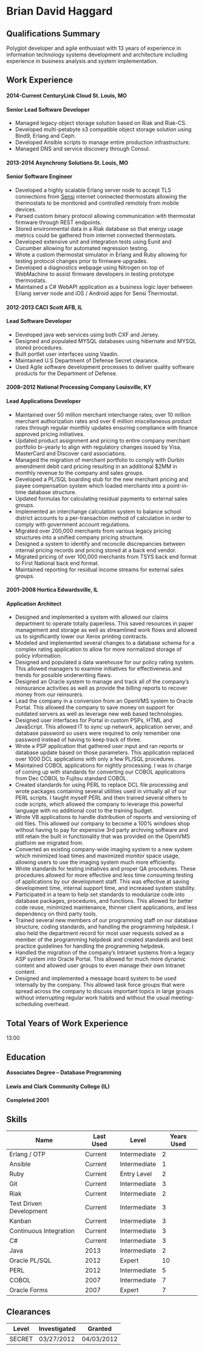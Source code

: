 # Brian David Haggard

## Qualifications Summary
Polyglot developer and agile enthusiast with 13 years of experience in information technology systems development and architecture including experience in business analysis and system implementation.

## Work Experience
#### 2014-Current CenturyLink Cloud St. Louis, MO
#### Senior Lead Software Developer

- Managed legacy object storage solution based on Riak and Riak-CS.
- Developed multi-petabyte s3 compatible object storage solution using Bind9, Erlang and Ceph.
- Developed Ansible scripts to manage entire production infrastructure.
- Managed DNS and service discovery through Consul.

#### 2013-2014 Asynchrony Solutions St. Louis, MO
#### Senior Software Engineer

- Developed a highly scalable Erlang server node to accept TLS connections from [Sensi](https://sensicomfort.com/) internet connected thermostats allowing the thermostats to be monitored and controlled remotely from mobile devices.
- Parsed custom binary protocol allowing communication with thermostat firmware through REST endpoints.
- Stored environmental data in a Riak database so that energy usage metrics could be gathered from internet connected thermostats.
- Developed extensive unit and integration tests using Eunit and Cucumber allowing for automated regression testing.
- Wrote a custom thermostat simulator in Erlang and Ruby allowing for testing protocol changes prior to firmware upgrades.
- Developed a diagnostics webpage using Nitrogen on top of WebMachine to assist firmware developers in testing prototype thermostats.
- Maintained a C# WebAPI application as a business logic layer between Erlang server node and iOS / Android apps for Sensi Thermostat.

#### 2012-2013 CACI Scott AFB, IL
#### Lead Software Developer

- Developed java web services using both CXF and Jersey.
- Designed and populated MYSQL databases using hibernate and MYSQL stored procedures.
- Built portlet user interfaces using Vaadin.
- Maintained U.S Department of Defense Secret clearance.
- Used Agile software development processes to deliver quality software products for the Department of Defense.

#### 2008–2012 National Processing Company Louisville, KY
#### Lead Applications Developer

- Maintained over 50 million merchant interchange rates; over 10 million merchant authorization rates and over 6 million miscellaneous product rates through regular monthly updates ensuring compliance with finance approved pricing initiatives.
- Updated product assignment and pricing to entire company merchant portfolio bi-yearly to align with regulatory changes issued by Visa, MasterCard and Discover card associations.
- Managed the migration of merchant portfolio to comply with Durbin amendment debit card pricing resulting in an additional $2MM in monthly revenue to the company and sales groups.
- Developed a PL/SQL boarding stub for the new merchant pricing and payee compensation system which loaded merchants into a point-in-time database structure.
- Updated formulas for calculating residual payments to external sales groups.
- Implemented an interchange calculation system to balance school district accounts to a per-transaction method of calculation in order to comply with government account regulations.
- Migrated over 200,000 merchants from various legacy pricing structures into a unified company pricing structure.
- Designed a system to identify and reconcile discrepancies between internal pricing records and pricing stored at a back end vendor.
- Migrated pricing of over 100,000 merchants from TSYS back end format to First National back end format.
- Maintained reporting for residual income streams for external sales groups.

#### 2001–2008 Hortica Edwardsville, IL
#### Application Architect

- Designed and implemented a system with allowed our claims department to operate totally paperless. This saved resources in paper management and storage as well as streamlined work flows and allowed us to significantly lower our Xerox printing contracts.
- Modeled and implemented several changes to a database schema for a complex rating application to allow for more normalized storage of policy information.
- Designed and populated a data warehouse for our policy rating system. This allowed managers to examine initiatives for effectiveness and trends for possible underwriting flaws.
- Designed an Oracle system to manage and track all of the company’s reinsurance activities as well as provide the billing reports to recover money from our reinsurers.
- Lead the company in a conversion from an OpenVMS system to Oracle Portal. This allowed the company to save money on support for outdated servers as well as leverage new web based technologies.
- Designed user interfaces for Portal in custom PSPs, HTML and JavaScript. This allowed IT to sync up network, application server, and database password so users were required to only remember one password instead of having to keep track of three.
- Wrote a PSP application that gathered user input and ran reports or database update based on those parameters. This application replaced over 1000 DCL applications with only a few PL/SQL procedures.
- Maintained COBOL applications for nightly processing. I was in charge of coming up with standards for converting our COBOL applications from Dec COBOL to Fujitsu standard COBOL.
- Created standards for using PERL to replace DCL file processing and wrote packages containing several utilities used in virtually all of our PERL scripts. I taught myself PERL and then trained several others to code scripts, which allowed the company to leverage this powerful language with no additional cost to the training budget.
- Wrote VB applications to handle distribution of reports and versioning of old files. This allowed our company to become a 100% windows shop without having to pay for expensive 3rd party archiving software and still retain the built in functionality that was provided on the OpenVMS platform we migrated from.
- Converted an existing company-wide imaging system to a new system which minimized load times and maximized monitor space usage, allowing users to use the imaging system much more efficiently.
- Wrote standards for testing initiatives and proper QA procedures. These procedures allowed for more effective and less time consuming testing of applications by our development staff. This was effective at saving development time, internal support time, and increased system stability.
- Participated in a team to help set standards to modularize code into database packages, procedures, and functions. This allowed for better code reuse, minimized maintenance, thinner client applications, and less dependency on third party tools.
- Trained several new members of our programming staff on our database structure, coding standards, and handling the programming helpdesk. I also held the department record for most user requests solved as a member of the programming helpdesk and created standards and best practice guidelines for handling the programming helpdesk.
- Handled the migration of the company’s Intranet systems from a legacy ASP system into Oracle Portal. This allowed for much more dynamic content and allowed user groups to even manage their own Intranet content.
- Designed and implemented a message board system to be used internally by the company. This allowed task force groups that were spread across the company to discuss important topics in large groups without interrupting regular work habits and without the usual meeting-scheduling overhead.

## Total Years of Work Experience
13.00
 
## Education

#### Associates Degree – Database Programming
#### Lewis and Clark Community College (IL) 
#### Completed 2001

## Skills
Name|Last Used|Level|Years Used
----|---------|-----|----------
Erlang / OTP|Current|Intermediate|2
Ansible|Current|Intermediate|1
Ruby|Current|Entry Level|2
Git|Current|Intermediate|3
Riak|Current|Intermediate|2
Test Driven Development|Current|Intermediate|3
Kanban|Current|Intermediate|3
Continuous Integration|Current|Intermediate|3
C#|Current|Intermediate|3
Java|2013|Intermediate|2
Oracle PL/SQL|2012|Expert|10
PERL|2012|Intermediate|5
COBOL|2007|Intermediate|7
Oracle Forms|2007|Expert|7

## Clearances
Level|Investigated|Granted
-----|------------|-------
SECRET|03/27/2012|04/03/2012	


